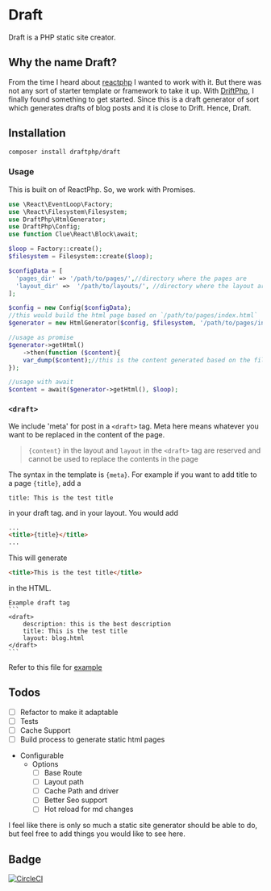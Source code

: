 # Draft

Draft is a PHP static site creator.

## Why the name Draft?
From the time I heard about [reactphp](https://reactphp.org/) I wanted to work with it. But there was not any sort of starter template or framework to take it up.
With [DriftPhp](https://driftphp.io/), I finally found something to get started. Since this is a draft generator of sort which generates drafts of blog posts and it is close to Drift. 
Hence, Draft.


## Installation

`composer install draftphp/draft`


### Usage

This is built on of ReactPhp. So, we work with Promises.

```php
use \React\EventLoop\Factory;
use \React\Filesystem\Filesystem;
use DraftPhp\HtmlGenerator;
use DraftPhp\Config;
use function Clue\React\Block\await;

$loop = Factory::create();
$filesystem = Filesystem::create($loop);

$configData = [
  'pages_dir' => '/path/to/pages/',//directory where the pages are
  'layout_dir' =>  '/path/to/layouts/', //directory where the layout are
];

$config = new Config($configData);
//this would build the html page based on `/path/to/pages/index.html`
$generator = new HtmlGenerator($config, $filesystem, '/path/to/pages/index.html');

//usage as promise
$generator->getHtml()
    ->then(function ($content){
    var_dump($content);//this is the content generated based on the file, index.html
});   

//usage with await
$content = await($generator->getHtml(), $loop);
```

### `<draft>`
We include 'meta' for post in a `<draft>` tag. Meta here means whatever you want to be replaced in the content of the page.

> `{content}` in the layout and `layout` in the `<draft>` tag are reserved and cannot be used to replace the contents in the page

The syntax in the template is `{meta}`.
For example if you want to add title to a page `{title}`, add a 
```
title: This is the test title
```
in your draft tag. 
and in your layout. You would add

```html
...
<title>{title}</title>
...

```

This will generate 
```html
<title>This is the test title</title>
```
in the HTML.
  
    Example draft tag
    ```
    <draft>       
        description: this is the best description
        title: This is the test title
        layout: blog.html
    </draft>
    ```
Refer to this file for [example](/tests/Mocks/pages/index.html) 

## Todos

- [ ] Refactor to make it adaptable
- [ ] Tests
- [ ] Cache Support
- [ ] Build process to generate static html pages
- Configurable
    - Options
        - [ ] Base Route
        - [ ] Layout path
        - [ ] Cache Path and driver
        - [ ] Better Seo support
        - [ ] Hot reload for md changes
        
I feel like there is only so much a static site generator should be able to do, but feel free to add things you would like to see here.
        
## Badge

[![CircleCI](https://circleci.com/gh/draftphp/draft.svg?style=svg)](https://circleci.com/gh/draftphp/draft)





